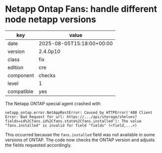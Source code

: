 [//]: # (werk v2)
# Netapp Ontap Fans: handle different node netapp versions

key        | value
---------- | ---
date       | 2025-08-05T15:18:00+00:00
version    | 2.4.0p10
class      | fix
edition    | cre
component  | checks
level      | 1
compatible | yes

The Netapp ONTAP special agent crashed with

    netapp_ontap.error.NetAppRestError: Caused by HTTPError('400 Client Error: Bad Request for url: https://.../api/storage/shelves?fields=id%2Cfans.id%2Cfans.state%2Cfans.installed'): The value "fans.installed" is invalid for field "fields" (<field,...>)


This occurred because the `fans.installed` field was not available in some versions of ONTAP.
The code now checks the ONTAP version and adjusts the fields requested accordingly.
